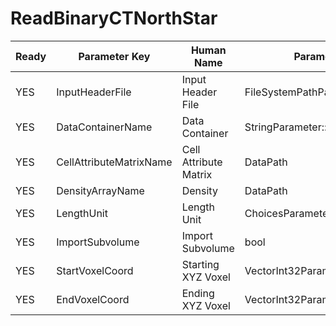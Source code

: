 # ReadBinaryCTNorthStar #

| Ready | Parameter Key | Human Name | Parameter Type | Parameter Class |
|-------|---------------|------------|-----------------|----------------|
| YES | InputHeaderFile | Input Header File | FileSystemPathParameter::ValueType | FileSystemPathParameter |
| YES | DataContainerName | Data Container | StringParameter::ValueType | StringParameter |
| YES | CellAttributeMatrixName | Cell Attribute Matrix | DataPath | ArrayCreationParameter |
| YES | DensityArrayName | Density | DataPath | ArrayCreationParameter |
| YES | LengthUnit | Length Unit | ChoicesParameter::ValueType | ChoicesParameter |
| YES | ImportSubvolume | Import Subvolume | bool | BoolParameter |
| YES | StartVoxelCoord | Starting XYZ Voxel | VectorInt32Parameter::ValueType | VectorInt32Parameter |
| YES | EndVoxelCoord | Ending XYZ Voxel | VectorInt32Parameter::ValueType | VectorInt32Parameter |
